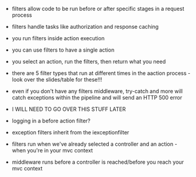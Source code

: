 
- filters allow code to be run before or after specific stages in a request process
- filters handle tasks like authorization and response caching
- you run filters inside action execution
- you can use filters to have a single action
- you select an action, run the filters, then return what you need

- there are 5 filter types that run at different times in the aaction process - look over the slides/table for these!!!

- even if you don't have any filters middleware, try-catch and more will catch exceptions within the pipeline and will send an HTTP 500 error

- I WILL NEED TO GO OVER THIS STUFF LATER
- logging in a before action filter?

- exception filters inherit from the iexceptionfilter

- filters run when we've already selected a controller and an action - when you're in your mvc context

- middleware runs before a controller is reached/before you reach your mvc context